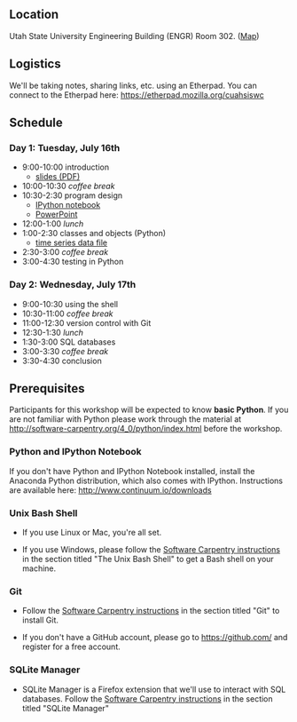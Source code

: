 <a id="location"></a> Location
------------------------------

Utah State University Engineering Building (ENGR) Room 302.
([Map](http://www.usu.edu/map/index.cfm?id=32))


<a id="logistics"></a> Logistics
--------------------------------

We'll be taking notes, sharing links, etc. using an Etherpad. You can connect
to the Etherpad here: <https://etherpad.mozilla.org/cuahsiswc>


<a id="schedule"></a> Schedule
------------------------------

### Day 1: Tuesday, July 16th

* 9:00-10:00 introduction
    * [slides (PDF)](https://github.com/bendmorris/swc-materials/raw/master/cuahsi/intro/intro.pdf)
* 10:00-10:30 *coffee break*
* 10:30-2:30 program design
    * [IPython notebook](https://github.com/bendmorris/swc-materials/raw/master/cuahsi/invperc/Invasion%20Percolation%20Program%20Design%20Example.ipynb)
    * [PowerPoint](https://github.com/bendmorris/swc-materials/raw/master/cuahsi/invperc/Program%20Design.pptx)
* 12:00-1:00 *lunch*
* 1:00-2:30 classes and objects (Python)
    * [time series data file](https://github.com/bendmorris/swc-materials/raw/master/cuahsi/oop/time_series_data.txt)
* 2:30-3:00 *coffee break*
* 3:00-4:30 testing in Python


### Day 2: Wednesday, July 17th

* 9:00-10:30 using the shell
* 10:30-11:00 *coffee break*
* 11:00-12:30 version control with Git
* 12:30-1:30 *lunch*
* 1:30-3:00 SQL databases
* 3:00-3:30 *coffee break*
* 3:30-4:30 conclusion


<a id="install"></a> Prerequisites
----------------------------------

Participants for this workshop will be expected to know **basic Python**.  If you 
are not familiar with Python please work through the material at 
<http://software-carpentry.org/4_0/python/index.html> before the workshop.


### Python and IPython Notebook

If you don't have Python and IPython Notebook installed, install the Anaconda 
Python distribution, which also comes with IPython. Instructions are available 
here: <http://www.continuum.io/downloads>


### Unix Bash Shell

* If you use Linux or Mac, you're all set. 

* If you use Windows, please follow the [Software Carpentry instructions](http://software-carpentry.org/bootcamps/setup.html)
    in the section titled "The Unix Bash Shell" to get a Bash shell on your machine.


### Git

* Follow the [Software Carpentry 
instructions](http://software-carpentry.org/bootcamps/setup.html) in the section 
titled "Git" to install Git.

* If you don't have a GitHub account, please go to <https://github.com/> and 
register for a free account.


### SQLite Manager

* SQLite Manager is a Firefox extension that we'll use to interact with SQL 
databases. Follow the [Software Carpentry 
instructions](http://software-carpentry.org/bootcamps/setup.html) in the section 
titled "SQLite Manager"
